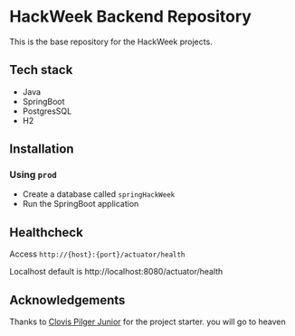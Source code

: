 # HackWeek Backend Repository

This is the base repository for the HackWeek projects.

## Tech stack

- Java
- SpringBoot
- PostgresSQL
- H2

## Installation

### Using `prod`

- Create a database called `springHackWeek`
- Run the SpringBoot application

## Healthcheck

Access `http://{host}:{port}/actuator/health`

Localhost default is http://localhost:8080/actuator/health

## Acknowledgements

Thanks to [Clovis Pilger Junior](https://github.com/ClovisPilgerJunior) for the project starter.
you will go to heaven
